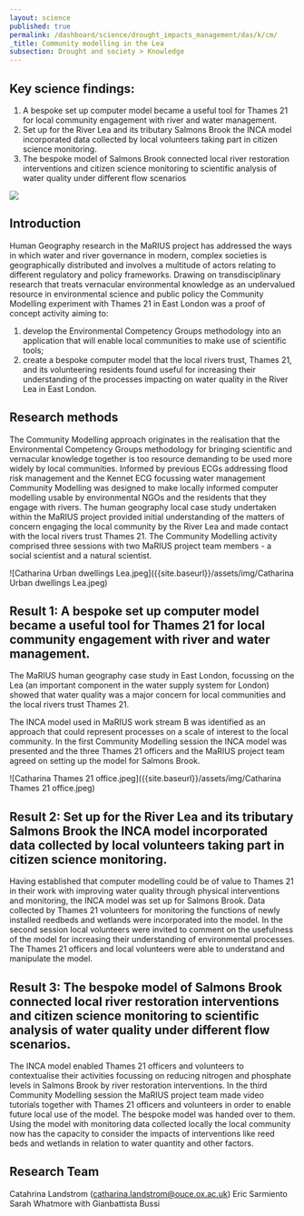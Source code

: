 ```yaml
---
layout: science
published: true
permalink: /dashboard/science/drought_impacts_management/das/k/cm/
_title: Community modelling in the Lea
subsection: Drought and society > Knowledge
---
```


## Key science findings: 
1.	A bespoke set up computer model became a useful tool for Thames 21 for local community engagement with river and water management.
2.	Set up for the River Lea and its tributary Salmons Brook the INCA model incorporated data collected by local volunteers taking part in citizen science monitoring.
3.	The bespoke model of Salmons Brook connected local river restoration interventions and citizen science monitoring to scientific analysis of water quality under different flow scenarios

![]({{site.baseurl}}/assets/img/Catharina%20Lea%20at%20Bow%20locks.jpg)

## Introduction

Human Geography research in the MaRIUS project has addressed the ways in which water and river governance in modern, complex societies is geographically distributed and involves a multitude of actors relating to different regulatory and policy frameworks. Drawing on transdisciplinary research that treats vernacular environmental knowledge as an undervalued resource in environmental science and public policy the Community Modelling experiment with Thames 21 in East London was a proof of concept activity aiming to: 

1) develop the Environmental Competency Groups methodology into an application that will enable local communities to make use of scientific tools;  
2) create a bespoke computer model that the local rivers trust, Thames 21, and its volunteering residents found useful for increasing their  understanding of the processes impacting on water quality in the River Lea in East London.  


## Research methods

The Community Modelling approach originates in the realisation that the Environmental Competency Groups methodology for bringing scientific and vernacular knowledge together is too resource demanding to be used more widely by local communities. Informed by previous ECGs addressing flood risk management and the Kennet ECG focussing water management Community Modelling was designed to make locally informed computer modelling usable by environmental NGOs and the residents that they engage with rivers. The human geography local case study undertaken within the MaRIUS project provided initial understanding of the matters of concern engaging the local community by the River Lea and made contact with the local rivers trust Thames 21. The Community Modelling activity comprised three sessions with two MaRIUS project team members - a social scientist and a natural scientist.

![Catharina Urban dwellings Lea.jpeg]({{site.baseurl}}/assets/img/Catharina Urban dwellings Lea.jpeg)


## Result 1: A bespoke set up computer model became a useful tool for Thames 21 for local community engagement with river and water management.

The MaRIUS human geography case study in East London, focussing on the Lea (an important component in the water supply system for London) showed that water quality was a major concern for local communities and the local rivers trust Thames 21. 

The INCA model used in MaRIUS work stream B was identified as an approach that could represent processes on a scale of interest to the local community. In the first Community Modelling session the INCA model was presented and the three Thames 21 officers and the MaRIUS project team agreed on setting up the model for Salmons Brook.


![Catharina Thames 21 office.jpeg]({{site.baseurl}}/assets/img/Catharina Thames 21 office.jpeg)


## Result 2: Set up for the River Lea and its tributary Salmons Brook the INCA model incorporated data collected by local volunteers taking part in citizen science monitoring.

Having established that computer modelling could be of value to Thames 21 in their work with improving water quality through physical interventions and monitoring, the INCA model was set up for Salmons Brook. Data collected by Thames 21 volunteers for monitoring the functions of newly installed reedbeds and wetlands were incorporated into the model. In the second session local volunteers were invited to comment on the usefulness of the model for increasing their understanding of environmental processes. The Thames 21 officers and local volunteers were able to understand and manipulate the model. 


## Result 3: The bespoke model of Salmons Brook connected local river restoration interventions and citizen science monitoring to scientific analysis of water quality under different flow scenarios.

The INCA model enabled Thames 21 officers and volunteers to contextualise their activities focussing on reducing nitrogen and phosphate levels in Salmons Brook by river restoration interventions. In the third Community Modelling session the MaRIUS project team made video tutorials together with Thames 21 officers and volunteers in order to enable future local use of the model. The bespoke model was handed over to them. Using the model with monitoring data collected locally the local community now has the capacity to consider the impacts of interventions like reed beds and wetlands in relation to water quantity and other factors. 


## Research Team

Catahrina Landstrom (catharina.landstrom@ouce.ox.ac.uk)
Eric Sarmiento
Sarah Whatmore
with
Gianbattista Bussi
